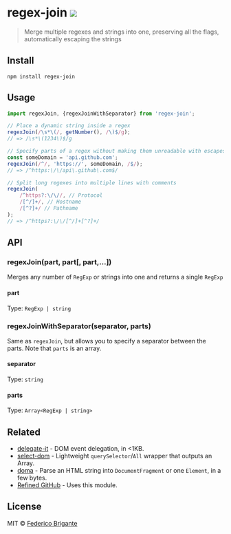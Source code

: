 # regex-join [![][badge-gzip]][link-bundlephobia]

[badge-gzip]: https://img.shields.io/bundlephobia/minzip/regex-join.svg?label=gzipped
[link-bundlephobia]: https://bundlephobia.com/result?p=regex-join

> Merge multiple regexes and strings into one, preserving all the flags, automatically escaping the strings

## Install

```
npm install regex-join
```

## Usage

```js
import regexJoin, {regexJoinWithSeparator} from 'regex-join';

// Place a dynamic string inside a regex
regexJoin(/\s*\(/, getNumber(), /\)$/g);
// => /\s*\(1234\)$/g

// Specify parts of a regex without making them unreadable with escapes
const someDomain = 'api.github.com';
regexJoin(/^/, 'https://', someDomain, /$/);
// => /^https:\/\/api\.github\.com$/

// Split long regexes into multiple lines with comments
regexJoin(
	/^https?:\/\//, // Protocol
	/[^/]+/, // Hostname
	/[^?]+/ // Pathname
);
// => /^https?:\/\/[^/]+[^?]+/
```

## API

### regexJoin(part, part[, part,...])

Merges any number of `RegExp` or strings into one and returns a single `RegExp`

#### part

Type: `RegExp | string`

### regexJoinWithSeparator(separator, parts)

Same as `regexJoin`, but allows you to specify a separator between the parts. Note that `parts` is an array.

#### separator

Type: `string`

#### parts

Type: `Array<RegExp | string>`

## Related

- [delegate-it](https://github.com/fregante/delegate-it) - DOM event delegation, in <1KB.
- [select-dom](https://github.com/fregante/select-dom) - Lightweight `querySelector`/`All` wrapper that outputs an Array.
- [doma](https://github.com/fregante/doma) - Parse an HTML string into `DocumentFragment` or one `Element`, in a few bytes.
- [Refined GitHub](https://github.com/refined-github/refined-github) - Uses this module.

## License

MIT © [Federico Brigante](https://fregante.com)
